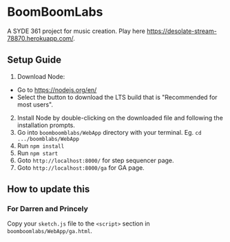 # BoomBoomLabs
A SYDE 361 project for music creation. Play here https://desolate-stream-78870.herokuapp.com/. 
## Setup Guide
1. Download Node:
- Go to https://nodejs.org/en/
- Select the button to download the LTS build that is "Recommended for most users".
2. Install Node by double-clicking on the downloaded file and following the installation prompts.
3. Go into `boomboomblabs/WebApp` directory with your terminal. Eg. `cd .../boomblabs/WebApp`
4. Run `npm install`
5. Run `npm start`
6. Goto `http://localhost:8000/` for step sequencer page.
7. Goto `http://localhost:8000/ga` for GA page.

## How to update this
### For Darren and Princely
Copy your `sketch.js` file to the `<script>` section in `boomboomlabs/WebApp/ga.html`.